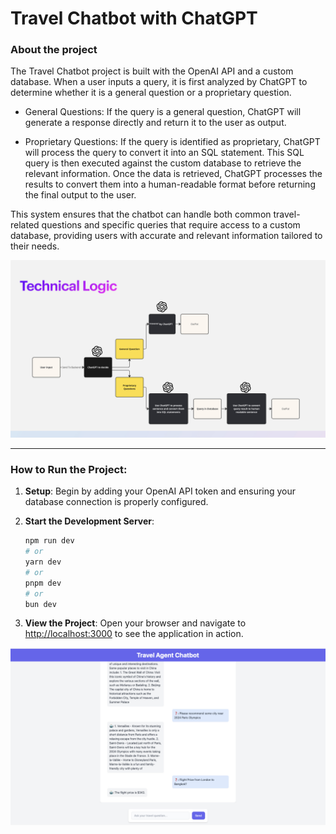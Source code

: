 # Travel Chatbot with ChatGPT

### About the project

The Travel Chatbot project is built with the OpenAI API and a custom database. When a user inputs a query, it is first analyzed by ChatGPT to determine whether it is a general question or a proprietary question.

- General Questions: If the query is a general question, ChatGPT will generate a response directly and return it to the user as output.

- Proprietary Questions: If the query is identified as proprietary, ChatGPT will process the query to convert it into an SQL statement. This SQL query is then executed against the custom database to retrieve the relevant information. Once the data is retrieved, ChatGPT processes the results to convert them into a human-readable format before returning the final output to the user.

This system ensures that the chatbot can handle both common travel-related questions and specific queries that require access to a custom database, providing users with accurate and relevant information tailored to their needs.

![Bot answering logic](./images/logic.001.jpeg)

---

### How to Run the Project:

1. **Setup**: Begin by adding your OpenAI API token and ensuring your database connection is properly configured.

2. **Start the Development Server**:

   ```bash
   npm run dev
   # or
   yarn dev
   # or
   pnpm dev
   # or
   bun dev
   ```

3. **View the Project**: Open your browser and navigate to [http://localhost:3000](http://localhost:3000) to see the application in action.

![](./images/demo.001.jpeg)
